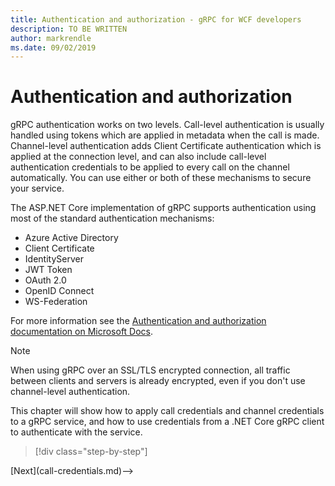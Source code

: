 ```yaml
---
title: Authentication and authorization - gRPC for WCF developers
description: TO BE WRITTEN
author: markrendle
ms.date: 09/02/2019
---
```


# Authentication and authorization

gRPC authentication works on two levels. Call-level authentication is usually handled using tokens which are applied in metadata when the call is made. Channel-level authentication adds Client Certificate authentication which is applied at the connection level, and can also include call-level authentication credentials to be applied to every call on the channel automatically. You can use either or both of these mechanisms to secure your service.

The ASP.NET Core implementation of gRPC supports authentication using most of the standard authentication mechanisms:

- Azure Active Directory
- Client Certificate
- IdentityServer
- JWT Token
- OAuth 2.0
- OpenID Connect
- WS-Federation

For more information see the [Authentication and authorization documentation on Microsoft Docs](https://docs.microsoft.com/aspnet/core/grpc/authn-and-authz?view=aspnetcore-3.0).

> [!NOTE]
> When using gRPC over an SSL/TLS encrypted connection, all traffic between clients and servers is already encrypted, even if you don't use channel-level authentication.

This chapter will show how to apply call credentials and channel credentials to a gRPC service, and how to use credentials from a .NET Core gRPC client to authenticate with the service.

>[!div class="step-by-step"]
<!-->[Next](call-credentials.md)-->
